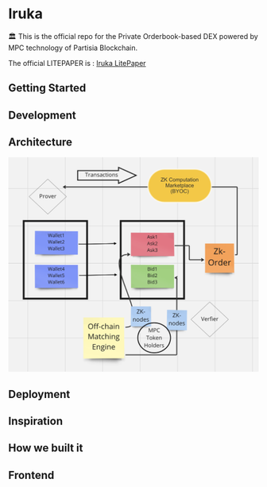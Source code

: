 # Iruka

 🏛 This is the official repo for the Private Orderbook-based DEX powered by MPC technology of Partisia Blockchain. 
 
 The official LITEPAPER is : [Iruka LitePaper](ipfs://bafkreiay7zc7u7e2xxjh4lptvq5s55klnw53fx4ng5gb3p6kvlmln7hz7a)
 
 
 
## Getting Started


## Development 


## Architecture 

![PoPV](./docs/Zk-art.png)



## Deployment 


## Inspiration


## How we built it


## Frontend



